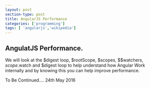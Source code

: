 ```yaml
---
layout: post
section-type: post
title: AngularJS Performance
categories: ['programming']
tags: [ 'angularjs','wikipedia']
---
```



## AngulatJS Performance.  

We will look at the $digest loop, $rootScope, $scopes, $$watchers, $scope.$watch and $digest loop to help understand how Angular Work internally and by knowing this you can help improve performance.

To Be Continued.... 24th May 2016